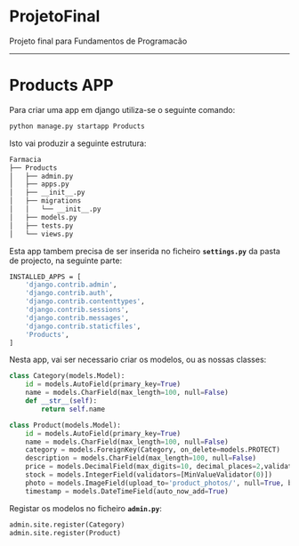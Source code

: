 # ProjetoFinal
Projeto final para Fundamentos de Programacão

***
# Products APP
Para criar uma app em django utiliza-se o seguinte comando:

```bash
python manage.py startapp Products
```

Isto vai produzir a seguinte estrutura:

```bash
Farmacia
├── Products
│   ├── admin.py
│   ├── apps.py
│   ├── __init__.py
│   ├── migrations
│   │   └── __init__.py
│   ├── models.py
│   ├── tests.py
│   └── views.py
```

Esta app tambem precisa de ser inserida no ficheiro **`settings.py`** da pasta de projecto, na seguinte parte:

```bash
INSTALLED_APPS = [
    'django.contrib.admin',
    'django.contrib.auth',
    'django.contrib.contenttypes',
    'django.contrib.sessions',
    'django.contrib.messages',
    'django.contrib.staticfiles',
    'Products',
]
```
Nesta app, vai ser necessario criar os modelos, ou as nossas classes:

```python
class Category(models.Model):
    id = models.AutoField(primary_key=True)
    name = models.CharField(max_length=100, null=False)
    def __str__(self):
        return self.name

class Product(models.Model):
    id = models.AutoField(primary_key=True)
    name = models.CharField(max_length=100, null=False)
    category = models.ForeignKey(Category, on_delete=models.PROTECT)
    description = models.CharField(max_length=100, null=False)
    price = models.DecimalField(max_digits=10, decimal_places=2,validators=[MinValueValidator(0)])
    stock = models.IntegerField(validators=[MinValueValidator(0)])
    photo = models.ImageField(upload_to='product_photos/', null=True, blank=True)
    timestamp = models.DateTimeField(auto_now_add=True)
```
Registar os modelos no ficheiro **`admin.py`**:

```python
admin.site.register(Category)
admin.site.register(Product)
```


